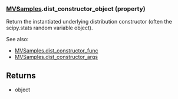 ### [MVSamples](MVSamples.md).dist_constructor_object (property)




Return the instantiated underlying distribution constructor (often the
scipy.stats random variable object).

See also:

* [MVSamples.dist_constructor_func](MVSamples.dist_constructor_func.md)
* [MVSamples.dist_constructor_args](MVSamples.dist_constructor_args.md)

Returns
-------
* object


